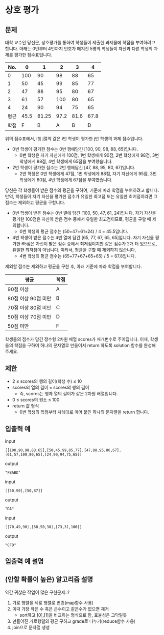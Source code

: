 # 상호 평가

## 문제

대학 교수인 당신은, 상호평가를 통하여 학생들이 제출한 과제물에 학점을 부여하려고 합니다. 아래는 0번부터 4번까지 번호가 매겨진 5명의 학생들이 자신과 다른 학생의 과제를 평가한 점수표입니다.

| No.  | 0    | 1     | 2    | 3    | 4    |
| ---- | ---- | ----- | ---- | ---- | ---- |
| 0    | 100  | 90    | 98   | 88   | 65   |
| 1    | 50   | 45    | 99   | 85   | 77   |
| 2    | 47   | 88    | 95   | 80   | 67   |
| 3    | 61   | 57    | 100  | 80   | 65   |
| 4    | 24   | 90    | 94   | 75   | 65   |
| 평균 | 45.5 | 81.25 | 97.2 | 81.6 | 67.8 |
| 학점 | F    | B     | A    | B    | D    |

위의 점수표에서, i행 j열의 값은 i번 학생이 평가한 j번 학생의 과제 점수입니다.

- 0번 학생이 평가한 점수는 0번 행에담긴 [100, 90, 98, 88, 65]입니다.
  - 0번 학생은 자기 자신에게 100점, 1번 학생에게 90점, 2번 학생에게 98점, 3번 학생에게 88점, 4번 학생에게 65점을 부여했습니다.
- 2번 학생이 평가한 점수는 2번 행에담긴 [47, 88, 95, 80, 67]입니다.
  - 2번 학생은 0번 학생에게 47점, 1번 학생에게 88점, 자기 자신에게 95점, 3번 학생에게 80점, 4번 학생에게 67점을 부여했습니다.

당신은 각 학생들이 받은 점수의 평균을 구하여, 기준에 따라 학점을 부여하려고 합니다.
만약, 학생들이 자기 자신을 평가한 점수가 유일한 최고점 또는 유일한 최저점이라면 그 점수는 제외하고 평균을 구합니다.

- 0번 학생이 받은 점수는 0번 열에 담긴 [100, 50, 47, 61, 24]입니다. 자기 자신을 평가한 100점은 자신이 받은 점수 중에서 유일한 최고점이므로, 평균을 구할 때 제외합니다.
  - 0번 학생의 평균 점수는 (50+47+61+24) / 4 = 45.5입니다.
- 4번 학생이 받은 점수는 4번 열에 담긴 [65, 77, 67, 65, 65]입니다. 자기 자신을 평가한 65점은 자신이 받은 점수 중에서 최저점이지만 같은 점수가 2개 더 있으므로, 유일한 최저점이 아닙니다. 따라서, 평균을 구할 때 제외하지 않습니다.
  - 4번 학생의 평균 점수는 (65+77+67+65+65) / 5 = 67.8입니다.

제외할 점수는 제외하고 평균을 구한 후, 아래 기준에 따라 학점을 부여합니다.

| 평균                | 학점 |
| ------------------- | ---- |
| 90점 이상           | A    |
| 80점 이상 90점 미만 | B    |
| 70점 이상 80점 미만 | C    |
| 50점 이상 70점 미만 | D    |
| 50점 미만           | F    |

학생들의 점수가 담긴 정수형 2차원 배열 scores가 매개변수로 주어집니다. 이때, 학생들의 학점을 구하여 하나의 문자열로 만들어서 return 하도록 solution 함수를 완성해주세요.


## 제한 

- 2 ≤ scores의 행의 길이(학생 수) ≤ 10
- scores의 열의 길이 = scores의 행의 길이
  - 즉, scores는 행과 열의 길이가 같은 2차원 배열입니다.
- 0 ≤ scores의 원소 ≤ 100
- return 값 형식
  - 0번 학생의 학점부터 차례대로 이어 붙인 하나의 문자열을 return 합니다.

## 입출력 예

input
``` 
[[100,90,98,88,65],[50,45,99,85,77],[47,88,95,80,67],[61,57,100,80,65],[24,90,94,75,65]]
```
output
``` 
"FBABD"
```

input
``` 
[[50,90],[50,87]]	
```
output
``` 
"DA"
```


input
``` 
[[70,49,90],[68,50,38],[73,31,100]]	
```
output
``` 
"CFD"
```

## 입출력 예 설명


## (안할 확률이 높은) 알고리즘 설명

약간 귀찮은 작업이 많은 구현문제..?
1. 가로 행렬을 세로 행렬로 변경(map함수 사용)
2. 이때 가장 작은 수 혹은 큰수이고 같은수가 없으면 제거
   - sort하고 [0],[1]을 비교하는 형식으로 함, 효율성은 그닥일듯
3. 만들어진 가로행렬의 평균 구하고 grade로 나누기(reduce함수 사용)
4. join으로 문자열 생성
